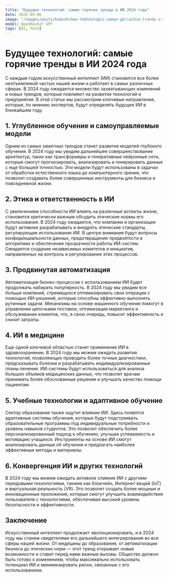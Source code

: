 ```yaml
---
title: "Будущее технологий: самые горячие тренды в ИИ 2024 года"
date: 2025-09-06
image: "/images/posts/budushchee-tekhnologii-samye-goriachie-trendy-v-ii-2024-goda.png"
model: OpenRouter GPT
tags: [AI, Tech]
---
```


# Будущее технологий: самые горячие тренды в ИИ 2024 года

С каждым годом искусственный интеллект (ИИ) становится все более неотъемлемой частью нашей жизни и работает в самых различных сферах. В 2024 году ожидается множество захватывающих изменений и новых трендов, которые повлияют на развитие технологий и предприятия. В этой статье мы рассмотрим ключевые направления, которые, по мнению экспертов, будут определять будущее ИИ в ближайшем году.

## 1. Углубленное обучение и самоуправляемые модели

Одним из самых заметных трендов станет развитие моделей глубокого обучения. В 2024 году мы увидим дальнейшее совершенствование архитектур, таких как трансформеры и генеративные нейронные сети, которые смогут прогнозировать, анализировать и генерировать данные с еще большей точностью. Эти модели будут использованы в задачах от обработки естественного языка до компьютерного зрения, что позволит создавать более совершенные инструменты для бизнеса и повседневной жизни.

## 2. Этика и ответственность в ИИ

С увеличением способности ИИ влиять на различные аспекты жизни, становится критически важным обсудить этические нормы его использования. В 2024 году ожидается, что компании и организации будут активнее разрабатывать и внедрять этические стандарты, регулирующие использование ИИ. В центре внимания будут вопросы конфиденциальности данных, предотвращение предвзятости в алгоритмах и обеспечение прозрачности работы ИИ-систем. Ожидается создание независимых комитетов и инициатив, направленных на контроль и регулирование этих процессов.

## 3. Продвинутая автоматизация

Автоматизация бизнес-процессов с использованием ИИ будет продолжать набирать популярность. В 2024 году мы увидим все больше компаний, стремящихся оптимизировать свои операции с помощью ИИ-решений, которые способны эффективно выполнять рутинные задачи. Механизмы на основе машинного обучения помогут в управлении цепочками поставок, оптимизации маркетинга и обслуживании клиентов, что, в свою очередь, повысит эффективность и снизит затраты.

## 4. ИИ в медицине

Еще одной ключевой областью станет применение ИИ в здравоохранении. В 2024 году мы можем ожидать развития технологий, позволяющих проводить более точные диагностики, предсказывать болезни и разрабатывать индивидуализированные планы лечения. ИИ-системы будут использоваться для анализа больших объемов медицинских данных, что позволит врачам принимать более обоснованные решения и улучшать качество помощи пациентам.

## 5. Учебные технологии и адаптивное обучение

Сектор образования также ощутит влияние ИИ. Здесь появятся адаптивные системы обучения, которые будут подстраивать образовательные программы под индивидуальные потребности и уровень навыков студентов. Это позволит обеспечить более персонализированный подход к обучению, улучшая успеваемость и мотивацию учащихся. Инструменты на основе ИИ смогут анализировать данные об обучении и предлагать наиболее эффективные методы и материалы.

## 6. Конвергенция ИИ и других технологий

В 2024 году мы можем ожидать активное слияние ИИ с другими передовыми технологиями, такими как блокчейн, Интернет вещей (IoT) и виртуальная реальность (VR). Это позволит создать более мощные и инновационные приложения, которые смогут улучшить взаимодействие пользователя с технологиями, обеспечивая высокий уровень безопасности и эффективности.

## Заключение

Искусственный интеллект продолжает эволюционировать, и в 2024 году мы станем свидетелями его дальнейшего интегрирования во все сферы нашей жизни. От медицины до образования, от автоматизации бизнеса до этических норм — этот тренд открывает новые возможности и ставит перед нами важные вызовы. Общество должно быть готово к изменениям, чтобы максимально использовать потенциал ИИ и минимизировать риски, связанные с его использованием.
